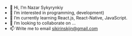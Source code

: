 - 👋 Hi, I’m Nazar Sykyrynkiy
- 👀 I’m interested in programming, development)
- 🌱 I’m currently learning React.js, React-Native, JavaScript.
- 💞️ I’m looking to collaborate on ...
- 📫 Write me to email sikirinskijn@gmail.com

<!---
nazarko55/nazarko55 is a ✨ special ✨ repository because its `README.md` (this file) appears on your GitHub profile.
You can click the Preview link to take a look at your changes.
--->
